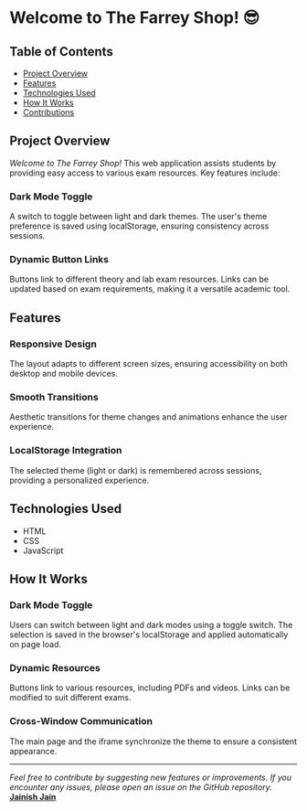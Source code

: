 # Welcome to The Farrey Shop! 😎

## Table of Contents
- [Project Overview](#project-overview)
- [Features](#features)
- [Technologies Used](#technologies-used)
- [How It Works](#how-it-works)
- [Contributions](#contributions)

## Project Overview
*Welcome to The Farrey Shop!* This web application assists students by providing easy access to various exam resources. Key features include:

### Dark Mode Toggle
A switch to toggle between light and dark themes. The user's theme preference is saved using localStorage, ensuring consistency across sessions.

### Dynamic Button Links
Buttons link to different theory and lab exam resources. Links can be updated based on exam requirements, making it a versatile academic tool.

## Features
### Responsive Design
The layout adapts to different screen sizes, ensuring accessibility on both desktop and mobile devices.

### Smooth Transitions
Aesthetic transitions for theme changes and animations enhance the user experience.

### LocalStorage Integration
The selected theme (light or dark) is remembered across sessions, providing a personalized experience.

## Technologies Used
- HTML
- CSS
- JavaScript

## How It Works
### Dark Mode Toggle
Users can switch between light and dark modes using a toggle switch. The selection is saved in the browser's localStorage and applied automatically on page load.

### Dynamic Resources
Buttons link to various resources, including PDFs and videos. Links can be modified to suit different exams.

### Cross-Window Communication
The main page and the iframe synchronize the theme to ensure a consistent appearance.

---

*Feel free to contribute by suggesting new features or improvements. If you encounter any issues, please open an issue on the GitHub repository.*
****[Jainish Jain](https://linktr.ee/jainish2001)****
